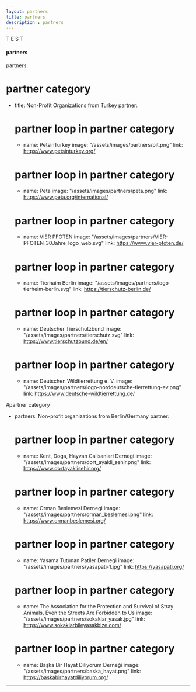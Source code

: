 ```yaml
---
layout: partners
title: partners
description : partners
---
```


T E S T 
#### partners ####
partners:
# partner category
- title: Non-Profit Organizations from Turkey
  partner:
  # partner loop in partner category
  - name: PetsinTurkey
    image: "/assets/images/partners/pit.png"
    link: https://www.petsinturkey.org/
  # partner loop in partner category
  - name: Peta
    image: "/assets/images/partners/peta.png"
    link: https://www.peta.org/international/
  # partner loop in partner category
  - name: VIER PFOTEN
    image: "/assets/images/partners/VIER-PFOTEN_30Jahre_logo_web.svg"
    link: https://www.vier-pfoten.de/
  # partner loop in partner category
  - name: Tierhaim Berlin
    image: "/assets/images/partners/logo-tierheim-berlin.svg"
    link: https://tierschutz-berlin.de/
  # partner loop in partner category
  - name: Deutscher Tierschutzbund
    image: "/assets/images/partners/tierschutz.svg"
    link: https://www.tierschutzbund.de/en/
  # partner loop in partner category
  - name: Deutschen Wildtierrettung e. V.
    image: "/assets/images/partners/logo-norddeutsche-tierrettung-ev.png"
    link: https://www.deutsche-wildtierrettung.de/


#partner category
- partners: Non-profit organizations from Berlin/Germany 
  partner:
  # partner loop in partner category
  - name: Kent, Doga, Hayvan Calisanlari Dernegi
    image: "/assets/images/partners/dort_ayakli_sehir.png"
    link: https://www.dortayaklisehir.org/
  # partner loop in partner category
  - name: Orman Beslemesi Dernegi
    image: "/assets/images/partners/orman_beslemesi.png"
    link: https://www.ormanbeslemesi.org/
  # partner loop in partner category
  - name: Yasama Tutunan Patiler Dernegi 
    image: "/assets/images/partners/yasapati-1.jpg"
    link: https://yasapati.org/
  # partner loop in partner category
  - name: The Association for the Protection and Survival of Stray Animals, Even the Streets Are Forbidden to Us
    image: "/assets/images/partners/sokaklar_yasak.jpg"
    link: https://www.sokaklarbileyasakbize.com/
  # partner loop in partner category
  - name: Başka Bir Hayat Diliyorum Derneği
    image: "/assets/images/partners/baska_hayat.png"
    link: https://baskabirhayatdiliyorum.org/
---
